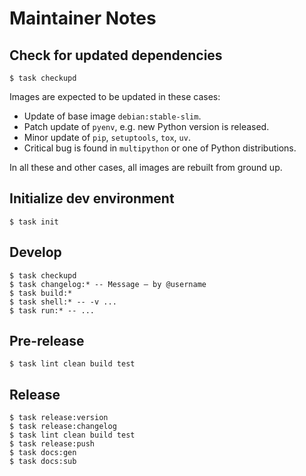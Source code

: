# Maintainer Notes

## Check for updated dependencies

```shell
$ task checkupd
```

Images are expected to be updated in these cases:

* Update of base image `debian:stable-slim`.
* Patch update of `pyenv`, e.g. new Python version is released.
* Minor update of `pip`, `setuptools`, `tox`, `uv`.
* Critical bug is found in `multipython` or one of Python distributions.

In all these and other cases, all images are rebuilt from ground up.

## Initialize dev environment

```shell
$ task init
```

## Develop

```shell
$ task checkupd
$ task changelog:* -- Message — by @username
$ task build:*
$ task shell:* -- -v ...
$ task run:* -- ...
```

## Pre-release

```shell
$ task lint clean build test
```

## Release

```shell
$ task release:version
$ task release:changelog
$ task lint clean build test
$ task release:push
$ task docs:gen
$ task docs:sub
```
